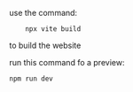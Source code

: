 use the command: 
        
        npx vite build

to build the website


run this command fo a preview:

    npm run dev